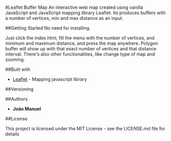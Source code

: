 #Leaflet Buffer Map
An interactive web map created using vanilla JavaScript and JavaScript
mapping library Leaflet.
Its produces buffers with a number of vertices, min and max distance as
an input.

##Getting Started
No need for installing.

Just click the index.html, fill the menu with the number of vertices, and minimum and maximum distance, and press the map anywhere. Polygon buffer will show up with that exact number of vertices and that distance interval. There's also other functionalities, like change type of map and zooming.

##Built with
* [Leaflet](http://leafletjs.com/) - Mapping javascript library

##Versioning

##Authors
* **João Manuel**

##License

This project is licensed under the MIT License - see the LICENSE.md file for details
